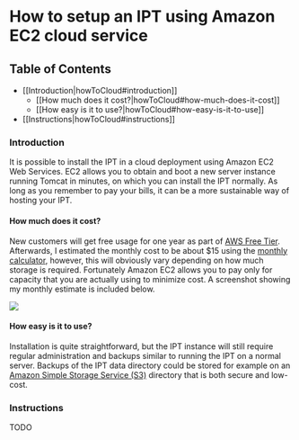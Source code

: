 # How to setup an IPT using Amazon EC2 cloud service

## Table of Contents

+ [[Introduction|howToCloud#introduction]]
  + [[How much does it cost?|howToCloud#how-much-does-it-cost]]
  + [[How easy is it to use?|howToCloud#how-easy-is-it-to-use]]
+ [[Instructions|howToCloud#instructions]]

### Introduction

It is possible to install the IPT in a cloud deployment using Amazon EC2 Web Services. EC2 allows you to obtain and boot a new server instance running Tomcat in minutes, on which you can install the IPT normally. As long as you remember to pay your bills, it can be a more sustainable way of hosting your IPT.
 
#### How much does it cost?

New customers will get free usage for one year as part of [AWS Free Tier](http://aws.amazon.com/free/). Afterwards, I estimated the monthly cost to be about $15 using the [monthly calculator](http://calculator.s3.amazonaws.com/index.html), however, this will obviously vary depending on how much storage is required. Fortunately Amazon EC2 allows you to pay only for capacity that you are actually using to minimize cost. A screenshot showing my monthly estimate is included below.

<img src='https://github.com/gbif/ipt/wiki/gbif-ipt-docs/ipt2/ec2-calculator.png' />

#### How easy is it to use?

Installation is quite straightforward, but the IPT instance will still require regular administration and backups similar to running the IPT on a normal server. Backups of the IPT data directory could be stored for example on an [Amazon Simple Storage Service (S3)](http://aws.amazon.com/s3/) directory that is both secure and low-cost.

### Instructions

TODO